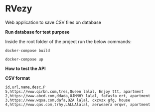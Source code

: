 # RVezy
Web application to save CSV files on database


**Run database for test purpose**

Inside the root folder of the project run the below commands:
```
docker-compose build
```
```
docker-compose up
```
 
**How to test the API**

**CSV format**
```
id,url,name,desc,P
5,https://www.qirbn.com,tres,Queen lalal, Enjoy ttt, apartment
2,https://www.abcd.com,ddada,OJMNHY lalal, fafasfa ert, apartment
3,https://www.wqsa.com,dafa,QZA lalal, cxzvzx gfg, house
4,https://www.qas.com,trhy,LALLAlalal, aerweaera erqwr, apartment
```